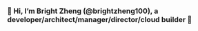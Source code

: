 ### 👋 Hi, I’m Bright Zheng (@brightzheng100), a developer/architect/manager/director/cloud builder 👋
